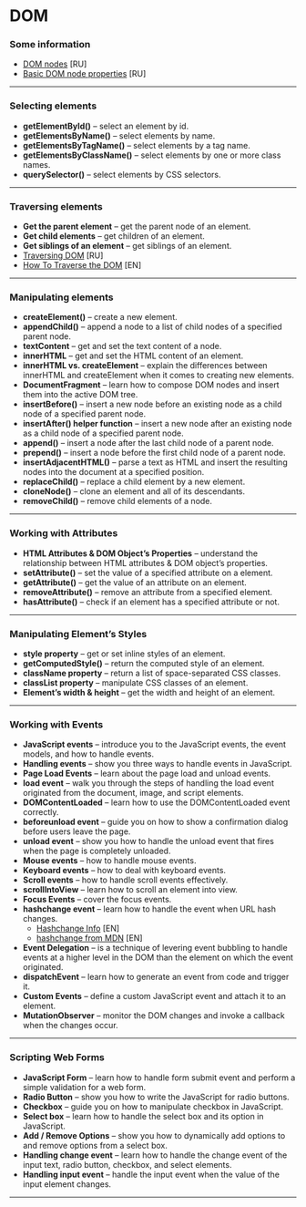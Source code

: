 # DOM

### **Some information**

- [DOM nodes](https://learn.javascript.ru/dom-nodes) [RU]
- [Basic DOM node properties](https://learn.javascript.ru/basic-dom-node-properties) [RU]

---

### **Selecting elements**

- **getElementById()** – select an element by id.
- **getElementsByName()** – select elements by name.
- **getElementsByTagName()** – select elements by a tag name.
- **getElementsByClassName()** – select elements by one or more class names.
- **querySelector()** – select elements by CSS selectors.

---

### **Traversing elements**

- **Get the parent element** – get the parent node of an element.
- **Get child elements** – get children of an element.
- **Get siblings of an element** – get siblings of an element.
- [Traversing DOM](https://learn.javascript.ru/traversing-dom) [RU]
- [How To Traverse the DOM](https://www.qualitestgroup.com/resources/knowledge-center/how-to-guide/traverse-dom/) [EN]

---

### **Manipulating elements**

- **createElement()** – create a new element.
- **appendChild()** – append a node to a list of child nodes of a specified parent node.
- **textContent** – get and set the text content of a node.
- **innerHTML** – get and set the HTML content of an element.
- **innerHTML vs. createElement** – explain the differences between innerHTML and createElement when it comes to creating new elements.
- **DocumentFragment** – learn how to compose DOM nodes and insert them into the active DOM tree.
- **insertBefore()** – insert a new node before an existing node as a child node of a specified parent node.
- **insertAfter() helper function** – insert a new node after an existing node as a child node of a specified parent node.
- **append()** – insert a node after the last child node of a parent node.
- **prepend()** – insert a node before the first child node of a parent node.
- **insertAdjacentHTML()** – parse a text as HTML and insert the resulting nodes into the document at a specified position.
- **replaceChild()** – replace a child element by a new element.
- **cloneNode()** – clone an element and all of its descendants.
- **removeChild()** – remove child elements of a node.

---

### **Working with Attributes**

- **HTML Attributes & DOM Object’s Properties** – understand the relationship between HTML attributes & DOM object’s properties.
- **setAttribute()** – set the value of a specified attribute on a element.
- **getAttribute()** – get the value of an attribute on an element.
- **removeAttribute()** – remove an attribute from a specified element.
- **hasAttribute()** – check if an element has a specified attribute or not.

---

### **Manipulating Element’s Styles**

- **style property** – get or set inline styles of an element.
- **getComputedStyle()** – return the computed style of an element.
- **className property** – return a list of space-separated CSS classes.
- **classList property** – manipulate CSS classes of an element.
- **Element’s width & height** – get the width and height of an element.

---

### **Working with Events**

- **JavaScript events** – introduce you to the JavaScript events, the event models, and how to handle events.
- **Handling events** – show you three ways to handle events in JavaScript.
- **Page Load Events** – learn about the page load and unload events.
- **load event** – walk you through the steps of handling the load event originated from the document, image, and script elements.
- **DOMContentLoaded** – learn how to use the DOMContentLoaded event correctly.
- **beforeunload event** – guide you on how to show a confirmation dialog before users leave the page.
- **unload event** – show you how to handle the unload event that fires when the page is completely unloaded.
- **Mouse events** – how to handle mouse events.
- **Keyboard events** – how to deal with keyboard events.
- **Scroll events** – how to handle scroll events effectively.
- **scrollIntoView** – learn how to scroll an element into view.
- **Focus Events** – cover the focus events.
- **hashchange event** – learn how to handle the event when URL hash changes.
  - [Hashchange Info](https://docs.w3cub.com/dom_events/hashchange) [EN]
  - [hashchange from MDN](https://developer.cdn.mozilla.net/ru/docs/Web/API/Window/hashchange_event) [EN]
- **Event Delegation** – is a technique of levering event bubbling to handle events at a higher level in the DOM than the element on which the event originated.
- **dispatchEvent** – learn how to generate an event from code and trigger it.
- **Custom Events** – define a custom JavaScript event and attach it to an element.
- **MutationObserver** – monitor the DOM changes and invoke a callback when the changes occur.

---

### **Scripting Web Forms**

- **JavaScript Form** – learn how to handle form submit event and perform a simple validation for a web form.
- **Radio Button** – show you how to write the JavaScript for radio buttons.
- **Checkbox** – guide you on how to manipulate checkbox in JavaScript.
- **Select box** – learn how to handle the select box and its option in JavaScript.
- **Add / Remove Options** – show you how to dynamically add options to and remove options from a select box.
- **Handling change event** – learn how to handle the change event of the input text, radio button, checkbox, and select elements.
- **Handling input event** – handle the input event when the value of the input element changes.

---
